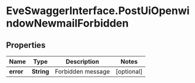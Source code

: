 # EveSwaggerInterface.PostUiOpenwindowNewmailForbidden

## Properties
Name | Type | Description | Notes
------------ | ------------- | ------------- | -------------
**error** | **String** | Forbidden message | [optional] 


